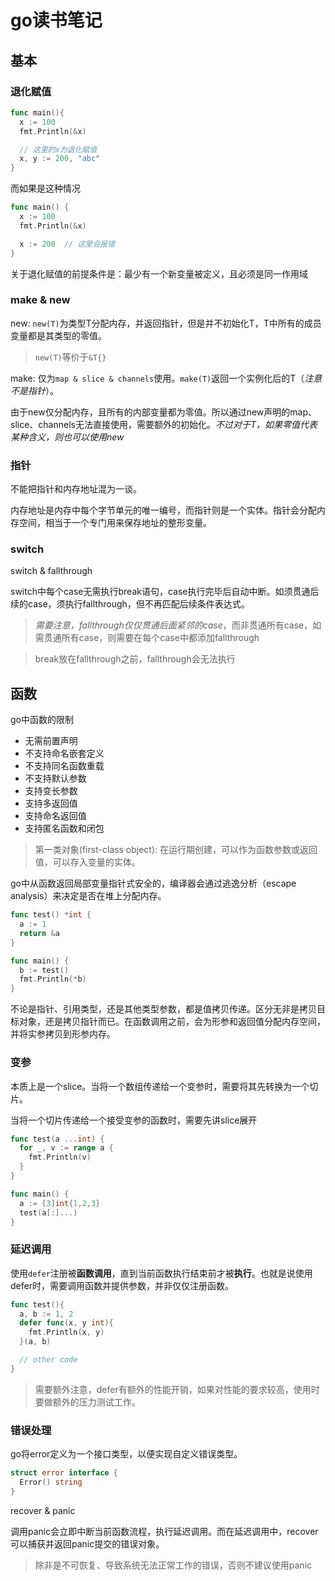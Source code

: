 # go读书笔记

## 基本

### 退化赋值

```go
func main(){
  x := 100
  fmt.Println(&x)

  // 这里的x为退化赋值
  x, y := 200, "abc"
}
```
而如果是这种情况
```go
func main() {
  x := 100
  fmt.Println(&x)

  x := 200  // 这里会报错
}
```

关于退化赋值的前提条件是：最少有一个新变量被定义，且必须是同一作用域

### make & new

new: `new(T)`为类型T分配内存，并返回指针，但是并不初始化T，T中所有的成员变量都是其类型的零值。

> `new(T)`等价于`&T{}`

make: 仅为`map & slice & channels`使用。`make(T)`返回一个实例化后的T（*注意不是指针*）。

由于new仅分配内存，且所有的内部变量都为零值。所以通过new声明的map、slice、channels无法直接使用，需要额外的初始化。*不过对于T，如果零值代表某种含义，则也可以使用new*

### 指针

不能把指针和内存地址混为一谈。

内存地址是内存中每个字节单元的唯一编号，而指针则是一个实体。指针会分配内存空间，相当于一个专门用来保存地址的整形变量。

### switch

switch & fallthrough

switch中每个case无需执行break语句，case执行完毕后自动中断。如须贯通后续的case，须执行fallthrough，但不再匹配后续条件表达式。
> *需要注意，fallthrough仅仅贯通后面紧邻的case*，而非贯通所有case，如需贯通所有case，则需要在每个case中都添加fallthrough

> break放在fallthrough之前，fallthrough会无法执行

## 函数

go中函数的限制
- 无需前置声明
- 不支持命名嵌套定义
- 不支持同名函数重载
- 不支持默认参数
- 支持变长参数
- 支持多返回值
- 支持命名返回值
- 支持匿名函数和闭包

> 第一类对象(first-class object): 在运行期创建，可以作为函数参数或返回值，可以存入变量的实体。 

go中从函数返回局部变量指针式安全的，编译器会通过逃逸分析（escape analysis）来决定是否在堆上分配内存。

```go
func test() *int {
  a := 1
  return &a
}

func main() {
  b := test()
  fmt.Println(*b)
}
```

不论是指针、引用类型，还是其他类型参数，都是值拷贝传递。区分无非是拷贝目标对象，还是拷贝指针而已。在函数调用之前，会为形参和返回值分配内存空间，并将实参拷贝到形参内存。

### 变参

本质上是一个slice。当将一个数组传递给一个变参时，需要将其先转换为一个切片。

当将一个切片传递给一个接受变参的函数时，需要先讲slice展开
```go
func test(a ...int) {
  for _, v := range a {
    fmt.Println(v)
  }
}

func main() {
  a := [3]int{1,2,3}
  test(a[:]...)
}
```
### 延迟调用

使用`defer`注册被**函数调用**，直到当前函数执行结束前才被**执行**。也就是说使用defer时，需要调用函数并提供参数，并非仅仅注册函数。

```go
func test(){
  a, b := 1, 2
  defer func(x, y int){
    fmt.Println(x, y)
  }(a, b)

  // other code
}
```

> 需要额外注意，defer有额外的性能开销，如果对性能的要求较高，使用时要做额外的压力测试工作。

### 错误处理

go将error定义为一个接口类型，以便实现自定义错误类型。
```go
struct error interface {
  Error() string
}
```

recover & panic

调用panic会立即中断当前函数流程，执行延迟调用。而在延迟调用中，recover可以捕获并返回panic提交的错误对象。

> 除非是不可恢复、导致系统无法正常工作的错误，否则不建议使用panic
